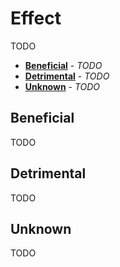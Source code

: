 # Effect

TODO

- [**Beneficial**](#beneficial) - _TODO_
- [**Detrimental**](#detrimental) - _TODO_
- [**Unknown**](#unknown) - _TODO_
## Beneficial

TODO

## Detrimental

TODO

## Unknown

TODO

